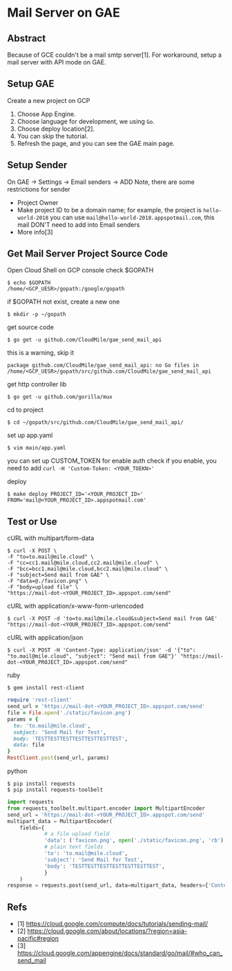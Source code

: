 # Mail Server on GAE

## Abstract

Because of GCE couldn't be a mail smtp server[1].
For workaround, setup a mail server with API mode on GAE.

## Setup GAE

Create a new project on GCP
1. Choose App Engine.
2. Choose language for development, we using `Go`.
3. Choose deploy location[2].
4. You can skip the tutorial.
5. Refresh the page, and you can see the GAE main page.

## Setup Sender
On GAE → Settings → Email senders → ADD
Note, there are some restrictions for sender

- Project Owner
- Make project ID to be a domain name; for example, the project is `hello-world-2018`
  you can use `mail@hello-world-2018.appspotmail.com`, this mail DON'T need to add into Email senders
- More info[3]


## Get Mail Server Project Source Code

Open Cloud Shell on GCP console
check $GOPATH
```shell
$ echo $GOPATH
/home/<GCP_UESR>/gopath:/google/gopath
```

if $GOPATH not exist, create a new one
```shell
$ mkdir -p ~/gopath
```

get source code
```shell
$ go get -u github.com/CloudMile/gae_send_mail_api
```

this is a warning, skip it
```shell
package github.com/CloudMile/gae_send_mail_api: no Go files in /home/<GCP_UESR>/gopath/src/github.com/CloudMile/gae_send_mail_api
```

get http controller lib
```shell
$ go get -u github.com/gorilla/mux
```

cd to project
```shell
$ cd ~/gopath/src/github.com/CloudMile/gae_send_mail_api/
```

set up app.yaml
```shell
$ vim main/app.yaml
```
you can set up CUSTOM_TOKEN for enable auth check
if you enable, you need to add `curl -H 'Custom-Token: <YOUR_TOEKN>' `

deploy
```shell
$ make deploy PROJECT_ID='<YOUR_PROJECT_ID>' FROM='mail@<YOUR_PROJECT_ID>.appspotmail.com'
```

## Test or Use
cURL with multipart/form-data
```shell
$ curl -X POST \
-F "to=to.mail@mile.cloud" \
-F "cc=cc1.mail@mile.cloud,cc2.mail@mile.cloud" \
-F "bcc=bcc1.mail@mile.cloud,bcc2.mail@mile.cloud" \
-F "subject=Send mail from GAE" \
-F "data=@./favicon.png" \
-F "body=upload file" \
"https://mail-dot-<YOUR_PROJECT_ID>.appspot.com/send"
```

cURL with application/x-www-form-urlencoded
```shell
$ curl -X POST -d 'to=to.mail@mile.cloud&subject=Send mail from GAE' "https://mail-dot-<YOUR_PROJECT_ID>.appspot.com/send"
```

cURL with application/json
```shell
$ curl -X POST -H 'Content-Type: application/json' -d '{"to": "to.mail@mile.cloud", "subject": "Send mail from GAE"}' "https://mail-dot-<YOUR_PROJECT_ID>.appspot.com/send"
```

ruby
```shell
$ gem install rest-client
```

```ruby
require 'rest-client'
send_url = 'https://mail-dot-<YOUR_PROJECT_ID>.appspot.com/send'
file = File.open('./static/favicon.png')
params = {
  to: 'to.mail@mile.cloud',
  subject: 'Send Mail for Test',
  body: 'TESTTESTTESTTESTTESTTESTTEST',
  data: file
}
RestClient.post(send_url, params)
```

python
```shell
$ pip install requests
$ pip install requests-toolbelt
```

```python
import requests
from requests_toolbelt.multipart.encoder import MultipartEncoder
send_url = 'https://mail-dot-<YOUR_PROJECT_ID>.appspot.com/send'
multipart_data = MultipartEncoder(
    fields={
            # a file upload field
            'data': ('favicon.png', open('./static/favicon.png', 'rb'), 'text/plain'),
            # plain text fields
            'to': 'to.mail@mile.cloud',
            'subject': 'Send Mail for Test',
            'body': 'TESTTESTTESTTESTTESTTESTTEST',
            }
    )
response = requests.post(send_url, data=multipart_data, headers={'Content-Type': multipart_data.content_type})
```

## Refs
- [1] https://cloud.google.com/compute/docs/tutorials/sending-mail/
- [2] https://cloud.google.com/about/locations/?region=asia-pacific#region
- [3] https://cloud.google.com/appengine/docs/standard/go/mail/#who_can_send_mail
